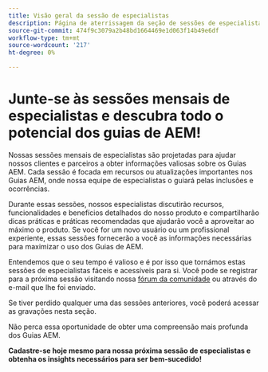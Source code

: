 ```yaml
---
title: Visão geral da sessão de especialistas
description: Página de aterrissagem da seção de sessões de especialistas.
source-git-commit: 474f9c3079a2b48bd1664469e1d063f14b49e6df
workflow-type: tm+mt
source-wordcount: '217'
ht-degree: 0%

---
```


# Junte-se às sessões mensais de especialistas e descubra todo o potencial dos guias de AEM!

Nossas sessões mensais de especialistas são projetadas para ajudar nossos clientes e parceiros a obter informações valiosas sobre os Guias AEM. Cada sessão é focada em recursos ou atualizações importantes nos Guias AEM, onde nossa equipe de especialistas o guiará pelas inclusões e ocorrências.

Durante essas sessões, nossos especialistas discutirão recursos, funcionalidades e benefícios detalhados do nosso produto e compartilharão dicas práticas e práticas recomendadas que ajudarão você a aproveitar ao máximo o produto. Se você for um novo usuário ou um profissional experiente, essas sessões fornecerão a você as informações necessárias para maximizar o uso dos Guias de AEM.

Entendemos que o seu tempo é valioso e é por isso que tornámos estas sessões de especialistas fáceis e acessíveis para si. Você pode se registrar para a próxima sessão visitando nossa [fórum da comunidade](https://experienceleaguecommunities.adobe.com/t5/experience-manager-guides/ct-p/aem-xml-documentation) ou através do e-mail que lhe foi enviado.

Se tiver perdido qualquer uma das sessões anteriores, você poderá acessar as gravações nesta seção.

Não perca essa oportunidade de obter uma compreensão mais profunda dos Guias AEM.

**Cadastre-se hoje mesmo para nossa próxima sessão de especialistas e obtenha os insights necessários para ser bem-sucedido!**